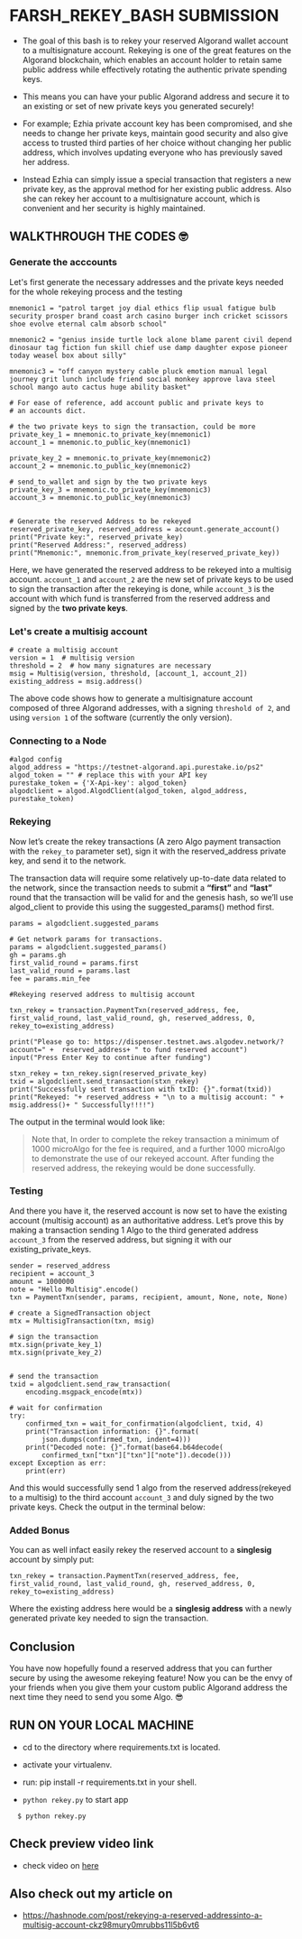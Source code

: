 # FARSH_REKEY_BASH SUBMISSION

- The goal of this bash is to rekey your reserved Algorand wallet account to a multisignature account.
  Rekeying is one of the great features on the Algorand blockchain, which enables an account holder to retain
  same public address while effectively rotating the authentic private spending keys.

- This means you can have your public Algorand address and secure it to an existing or set of new private keys you generated securely!

- For example; Ezhia private account key has been compromised, and she needs to change her
  private keys, maintain good security and also give access to trusted third parties of her choice
  without changing her public address, which involves updating everyone who has previously
  saved her address.

- Instead Ezhia can simply issue a special transaction that registers a new private key, as the
  approval method for her existing public address.
  Also she can rekey her account to a multisignature account, which is convenient and her
  security is highly maintained.

## WALKTHROUGH THE CODES 🤓

### Generate the acccounts

Let's first generate the necessary addresses and the private keys needed for the whole rekeying process and the testing

```
mnemonic1 = "patrol target joy dial ethics flip usual fatigue bulb security prosper brand coast arch casino burger inch cricket scissors shoe evolve eternal calm absorb school"

mnemonic2 = "genius inside turtle lock alone blame parent civil depend dinosaur tag fiction fun skill chief use damp daughter expose pioneer today weasel box about silly"

mnemonic3 = "off canyon mystery cable pluck emotion manual legal journey grit lunch include friend social monkey approve lava steel school mango auto cactus huge ability basket"

# For ease of reference, add account public and private keys to
# an accounts dict.

# the two private keys to sign the transaction, could be more
private_key_1 = mnemonic.to_private_key(mnemonic1)
account_1 = mnemonic.to_public_key(mnemonic1)

private_key_2 = mnemonic.to_private_key(mnemonic2)
account_2 = mnemonic.to_public_key(mnemonic2)

# send_to_wallet and sign by the two private keys
private_key_3 = mnemonic.to_private_key(mnemonic3)
account_3 = mnemonic.to_public_key(mnemonic3)


# Generate the reserved Address to be rekeyed
reserved_private_key, reserved_address = account.generate_account()
print("Private key:", reserved_private_key)
print("Reserved Address:", reserved_address)
print("Mnemonic:", mnemonic.from_private_key(reserved_private_key))

```

Here, we have generated the reserved address to be rekeyed into a multisig account. `account_1` and `account_2` are the new set of private keys to be used to sign the transaction after the rekeying is done, while `account_3` is the account with which fund is transferred from the reserved address and signed by the **two private keys**.

### Let's create a multisig account

```
# create a multisig account
version = 1  # multisig version
threshold = 2  # how many signatures are necessary
msig = Multisig(version, threshold, [account_1, account_2])
existing_address = msig.address()
```

The above code shows how to generate a multisignature account composed of three Algorand addresses, with a signing `threshold of 2`, and using `version 1` of the software (currently the only version).

### Connecting to a Node

```
#algod config
algod_address = "https://testnet-algorand.api.purestake.io/ps2"
algod_token = "" # replace this with your API key
purestake_token = {'X-Api-key': algod_token}
algodclient = algod.AlgodClient(algod_token, algod_address, purestake_token)
```

### Rekeying

Now let’s create the rekey transactions (A zero Algo payment transaction with the `rekey_to` parameter set), sign it with the reserved_address private key, and send it to the network.

The transaction data will require some relatively up-to-date data related to the network, since the transaction needs to submit a **“first”** and **“last”** round that the transaction will be valid for and the genesis hash, so we’ll use algod_client to provide this using the suggested_params() method first.

```
params = algodclient.suggested_params

# Get network params for transactions.
params = algodclient.suggested_params()
gh = params.gh
first_valid_round = params.first
last_valid_round = params.last
fee = params.min_fee

#Rekeying reserved address to multisig account

txn_rekey = transaction.PaymentTxn(reserved_address, fee, first_valid_round, last_valid_round, gh, reserved_address, 0, rekey_to=existing_address)

print("Please go to: https://dispenser.testnet.aws.algodev.network/?account=" +  reserved_address+ " to fund reserved account")
input("Press Enter Key to continue after funding")

stxn_rekey = txn_rekey.sign(reserved_private_key)
txid = algodclient.send_transaction(stxn_rekey)
print("Successfully sent transaction with txID: {}".format(txid))
print("Rekeyed: "+ reserved_address + "\n to a multisig account: " + msig.address()+ " Successfully!!!!")
```

The output in the terminal would look like:

> Note that, In order to complete the rekey transaction a minimum of 1000 microAlgo for the fee is required, and a further 1000 microAlgo to demonstrate the use of our rekeyed account. After funding the reserved address, the rekeying would be done successfully.

### Testing

And there you have it, the reserved account is now set to have the existing account (multisig account) as an authoritative address. Let’s prove this by making a transaction sending 1 Algo to the third generated address `account_3` from the reserved address, but signing it with our existing_private_keys.

```
sender = reserved_address
recipient = account_3
amount = 1000000
note = "Hello Multisig".encode()
txn = PaymentTxn(sender, params, recipient, amount, None, note, None)

# create a SignedTransaction object
mtx = MultisigTransaction(txn, msig)

# sign the transaction
mtx.sign(private_key_1)
mtx.sign(private_key_2)


# send the transaction
txid = algodclient.send_raw_transaction(
    encoding.msgpack_encode(mtx))

# wait for confirmation
try:
    confirmed_txn = wait_for_confirmation(algodclient, txid, 4)
    print("Transaction information: {}".format(
        json.dumps(confirmed_txn, indent=4)))
    print("Decoded note: {}".format(base64.b64decode(
        confirmed_txn["txn"]["txn"]["note"]).decode()))
except Exception as err:
    print(err)
```

And this would successfully send 1 algo from the reserved address(rekeyed to a multisig) to the third account `account_3` and duly signed by the two private keys. Check the output in the terminal below:

### Added Bonus

You can as well infact easily rekey the reserved account to a **singlesig** account by simply put:

```
txn_rekey = transaction.PaymentTxn(reserved_address, fee, first_valid_round, last_valid_round, gh, reserved_address, 0, rekey_to=existing_address)
```

Where the existing address here would be a **singlesig address** with a newly generated private key needed to sign the transaction.

## Conclusion

You have now hopefully found a reserved address that you can further secure by using the awesome rekeying feature! Now you can be the envy of your friends when you give them your custom public Algorand address the next time they need to send you some Algo. :sunglasses:

## RUN ON YOUR LOCAL MACHINE

- cd to the directory where requirements.txt is located.

- activate your virtualenv.

- run: pip install -r requirements.txt in your shell.

- `python rekey.py` to start app

```
  $ python rekey.py
```

## Check preview video link

- check video on [here](https://www.awesomescreenshot.com/video/7215108?key=0ce20a9ccb0957f8c77e35844196bc56)

## Also check out my article on

- https://hashnode.com/post/rekeying-a-reserved-addressinto-a-multisig-account-ckz98mury0mrubbs11l5b6vt6
